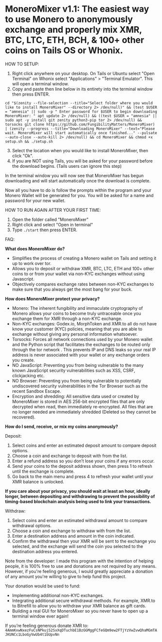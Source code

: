 # MoneroMixer v1.1: The easiest way to use Monero to anonymously exchange and properly mix XMR, BTC, LTC, ETH, BCH, & 100+ other coins on Tails OS or Whonix.

HOW TO SETUP: 
1. Right click anywhere on your desktop. On Tails or Ubuntu select "Open Terminal" on Whonix select "Applications" > "Terminal Emulator". This will open a terminal window. 
2. Copy and paste then line below in its entirety into the terminal window then press ENTER.

`cd "$(zenity --file-selection --title="Select folder where you would like to install MoneroMixer" --directory 2> /dev/null)" && (test $USER = "amnesia" || sudo -p "
Enter password for $USER to begin downloading MoneroMixer: " apt update 2> /dev/null) && ((test $USER = "amnesia" || sudo apt -y install git zenity python3-pip tor 2> /dev/null) && torsocks git clone https://github.com/FungibilityMatters/MoneroMixer) | (zenity --progress --title="Downloading MoneroMixer" --text="Please wait. MoneroMixer will start automatically once finished..." --pulsate --auto-close --auto-kill 2> /dev/null) && cd MoneroMixer && chmod +x setup.sh && ./setup.sh`

3. Select the location when you would like to install MoneroMixer, then click "Ok".
4. If you are NOT using Tails, you will be asked for your password before the download begins. (Tails users can ignore this step)

In the terminal window you will now see that MoneroMixer has begun downloading and will start automatically once the download is complete. 

Now all you have to do is follow the prompts within the program and your Monero Wallet will be generated for you. You will be asked for a name and password for your new wallet. 

HOW TO RUN AGAIN AFTER YOUR FIRST TIME: 
1. Open the folder called "MoneroMixer" 
2. Right click and select "Open in terminal"
3. Type `./start` then press ENTER.

FAQ:

**What does MoneroMixer do?**
- Simplifies the process of creating a Monero wallet on Tails and setting it up to work over tor.
- Allows you to deposit or withdraw XMR, BTC, LTC, ETH and 100+ other coins to or from your wallet via non-KYC exchanges without using Javascript.  
- Objectively compares exchange rates between non-KYC exchanges to make sure that you always get the most bang for your buck. 

**How does MoneroMixer protect your privacy?**
- Monero: The inherent fungibility and immaculate cryptography of Monero allows your coins to become truly untraceable once you exchange them for XMR through a non-KYC exchange. 
- Non-KYC exchanges: Godex.io, MorphToken and XMR.to all do not have know your customer (KYC) policies, meaning that you are able to exchange without giving any personal information whatsoever. 
- Torsocks: Forces all network connections used by your Monero wallet and the Python script that facilitates the exchanges to be routed only through the tor network . This prevents IP and DNS leaks so your real IP address is never associated with your wallet or any exchange orders you create.  
- NO JavaScript: Preventing you from being vulnerable to the many known JavaScript security vulnerabilities such as XSS, CSRF, clickjacking etc.
- NO Browser: Preventing you from being vulnerable to potentially undiscovered security vulnerabilities in the Tor Browser such as the recent Sandbox Escape. 
- Encryption and shredding: All sensitive data used or created by MoneroMixer is stored in AES 256-bit encrypted files that are only decrypted when read, then immediately re-encrypted. All files that are no longer needed are immediately shredded (Deleted so they cannot be recovered).     

**How do I send, receive, or mix my coins anonymously?**

Deposit: 
1. Select coins and enter an estimated deposit amount to compare deposit options.  
2. Choose a coin and exchange to deposit with from the list.
3. Enter a refund address so you don’t lose your coins if any errors occur. 
4. Send your coins to the deposit address shown, then press 1 to refresh until the exchange is complete. 
5. Go back to the main menu and press 4 to refresh your wallet until your XMR balance is unlocked.

**If you care about your privacy, you should wait at least an hour, ideally longer, between depositing and withdrawing to prevent the possibility of timing-based blockchain analysis being used to link your transactions.**

Withdraw:
1. Select coins and enter an estimated withdrawal amount to compare withdrawal options.
2. Choose a coin and exchange to withdraw with from the list.
3. Enter a destination address and amount in the coin indicated.
4. Confirm the withdrawal then your XMR will be sent to the exchange you selected, and the exchange will send the coin you selected to the destination address you entered. 


Note from the developer:
I made this program with the intention of helping people, it is 100% free to use
and donations are not required by any means. However, if you're feeling generous, 
I would greatly appreciate a donation of any amount you're willing to give to help fund this project. 

Your donation would be used to fund: 
- Implementing additional non-KYC exchanges.
- Integrating additional secure withdrawal methods.  For example, XMR.to to Bitrefill to allow you to withdraw your XMR balance as gift cards.
- Building a real GUI for MoneroMixer so you never have to open up a terminal window ever again!

If you’re feeling generous donate XMR to: `4AmmKxwNxezFuCsNPkujS2SxXqDTuchbE1BzGGMggFCfeGQm9ew2FTjYzVwZvwQhaMGmTAJKUNCc1LboGyVwUb4t1bUpvNn`
